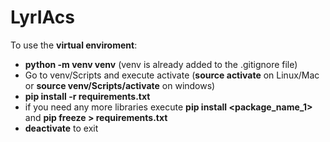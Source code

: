 # LyrIAcs

To use the **virtual enviroment**:
- **python -m venv venv** (venv is already added to the .gitignore file)
- Go to venv/Scripts and execute activate (**source activate** on Linux/Mac or **source venv/Scripts/activate** on windows)
- **pip install -r requirements.txt**
- if you need any more libraries execute **pip install <package_name_1>** and **pip freeze > requirements.txt**
- **deactivate** to exit

